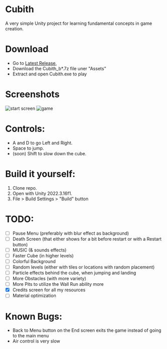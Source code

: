 # Cubith
 A very simple Unity project for learning fundamental concepts in game creation.

# Download
- Go to [Latest Release](https://github.com/MikiMirai/Cubith/releases), 
- Download the Cubith_b*.7z file uner "Assets"
- Extract and open Cubith.exe to play

# Screenshots
![start screen](https://github.com/MikiMirai/Cubith/assets/100376192/4d4db6f7-e71d-454e-ba40-f6ffee1c0dc8)
![game](https://github.com/MikiMirai/Cubith/assets/100376192/4778c337-cf3c-41f5-baca-7f490c905817)

# Controls:
- A and D to go Left and Right. 
- Space to jump.
- (soon) Shift to slow down the cube.

# Build it yourself:
1. Clone repo.
2. Open with Unity 2022.3.16f1.
3. File > Build Settings > "Build" button

# TODO:
- [ ] Pause Menu (preferably with blur effect as background)
- [ ] Death Screen (that either shows for a bit before restart or with a Restart button)
- [ ] MUSIC (& sounds effects)
- [ ] Faster Cube (in higher levels)
- [ ] Colorful Background
- [ ] Random levels (either with tiles or locations with random placement)
- [ ] Particle effects behind the cube, when jumping and landing
- [ ] More Obstacles (with more variety)
- [ ] More Pits to utilize the Wall Run ability more
- [x] Credits screen for all my resources
- [ ] Material optimization

# Known Bugs:
- Back to Menu button on the End screen exits the game instead of going to the main menu
- Air control is very slow
